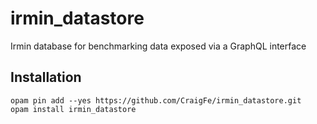 # irmin_datastore

Irmin database for benchmarking data exposed via a GraphQL interface

## Installation

```
opam pin add --yes https://github.com/CraigFe/irmin_datastore.git
opam install irmin_datastore
```
